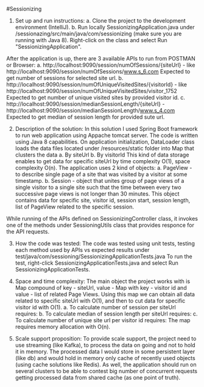 #Sessionizing
1. Set up and run instructions:
a. Clone the project to the development environment (IntelliJ).
b. Run locally SessionizingApplication.java under /sessionazing/src/main/java/com/sessionizing (make sure you are running with Java 8).
Right-click on the class and select Run "SessionizingApplication".

After the application is up, there are 3 available APIs to run from POSTMAN or Browser:
a. http://localhost:9090/session/numOfSessions/{siteUrl} - like http://localhost:9090/session/numOfSessions/www.s_6.com
Expected to get number of sessions for selected site url. 
b. http://localhost:9090/session/numOfUniqueVisitedSites/{visitorId} - like http://localhost:9090/session/numOfUniqueVisitedSites/visitor_1752
Expected to get number of unique visited sites by provided visitor id.
c. http://localhost:9090/session/medianSessionLength/{siteUrl} - http://localhost:9090/session/medianSessionLength/www.s_4.com
Expected to get median of session length for provided sute url.

2. Description of the solution:
In this solution I used Spring Boot framework to run web application using Appache tomcat server.
The code is written using Java 8 capabilities.
On application initialization, DataLoader class loads the data files located under /resources/static folder into Map that clusters the data
a. By siteUrl
b. By visitorId
This kind of data storage enables to get data for specific siteUrl by time complexity O(1), space complexity O(n).
The application uses 2 kind of objects:
a. PageView  - to describe single page of a site that was visited by a visitor at some timestamp.
b. Session - object that unites group of page views of a single visitor to a single site such that the time between every two successive page views is not longer than 30 minutes.
This object contains data for specific site, visitor id, session start, session length, list of PageView related to the specific session.

While running of the APIs defined on SessionizingController class, it invokes one of the methods under SessioningUtils class that provides responce for the API requests.

3. How the code was tested:
The code was tested using unit tests, testing each method used by APIs vs expected results under test/java/com/sessioning/SessionizingApplicationTests.java
To run the test, right-click SessionizingApplicationTests.java and select Run SessionizingApplicationTests.

4. Space and time complexity:
The main object the project works with is Map compound of key - siteUrl, value - Map with key - visitor id and value - list of related Page Views.
Using this map we can obtain all data related to specific siteUrl with O(1), and then to cut data for specific visitor id with O(1).
a. To calculate number of session per siteUrl requires:
b. To calculate median of session length per siteUrl requires: 
c. To calculate number of unique site url per visitor id requires: 
The map requires memory allocation with O(n).

5. Scale support proposition:
To provide scale support, the project need to use streaming (like Kafka), to process the data on going and not to hold it in memory.
The processed data I would store in some persistent layer (like db) and would hold in memory only cache of recently used objects (using cache solutions like Redis).
As well, the application should run on several clusters to be able to contest big number of concurrent requests getting processed data from shared cache (as one point of truth).